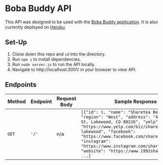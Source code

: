 # Boba Buddy API

This API was designed to be used with the [Boba Buddy application](https://github.com/kpn678/boba-buddy). It is also currently deployed on [Heroku](https://dnvr-boba-buddy-api.herokuapp.com/).

## Set-Up
1. Clone down this repo and `cd` into the directory.
2. Run `npm i` to install dependencies.
3. Run `node server.js` to run the API locally.
4. Navigate to http://localhost:3001/ in your browser to view API.

## Endpoints

| Method | Endpoint | Request Body | Sample Response |
--- | --- | --- | ---
`GET` | `'/'` | n/a | `[{"id": 1, "name": "Sharetea Belmar", "region": "West", "address": "424 S Teller St, Lakewood, CO 80226", "yelp": "https://www.yelp.com/biz/sharetea-lakewood-lakewood", "facebook": "https://www.facebook.com/shareteabelmar", "instagram": "https://www.instagram.com/shareteabelmar/", "website": "https://www.1992sharetea.com/"}, ...]`
